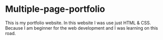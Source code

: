 # Multiple-page-portfolio
This is my portfolio website. In this website I was use just HTML & CSS. Because I am beginner for the web development and I was learning on this road.

